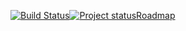 [![Build Status](https://travis-ci.org/drunkenme/flow2d.svg?branch=master)](https://travis-ci.org/drunkenme/flow2d)[![Project status](https://img.shields.io/badge/status-active-brightgreen.svg)](#status)[Roadmap](https://trello.com/b/x9RSMTVk/flow2d-roadmap)